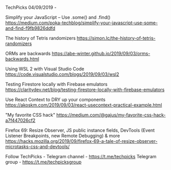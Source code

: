 TechPicks 04/09/2019 -

Simplify your JavaScript – Use .some() and .find()
https://medium.com/poka-techblog/simplify-your-javascript-use-some-and-find-f9fb9826ddfd

The history of Tetris randomizers
https://simon.lc/the-history-of-tetris-randomizers

ORMs are backwards
https://abe-winter.github.io/2019/09/03/orms-backwards.html

Using WSL 2 with Visual Studio Code
https://code.visualstudio.com/blogs/2019/09/03/wsl2

Testing Firestore locally with Firebase emulators
https://claritydev.net/blog/testing-firestore-locally-with-firebase-emulators

Use React Context to DRY up your components
https://akoskm.com/2019/09/03/react-usecontext-practical-example.html

"My favorite CSS hack"
https://medium.com/@gajus/my-favorite-css-hack-a7f447026cf2

Firefox 69: Resize Observer, JS public instance fields, DevTools (Event Listener Breakpoints, new Remote Debugging) & more
https://hacks.mozilla.org/2019/09/firefox-69-a-tale-of-resize-observer-microtasks-css-and-devtools/

Follow TechPicks -
Telegram channel - https://t.me/techpicks
Telegram group - https://t.me/techpicksgroup